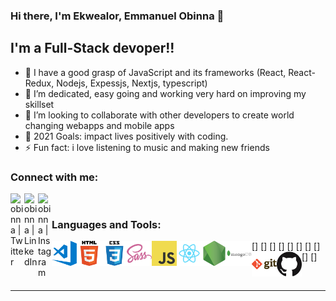 ### Hi there, I'm Ekwealor, Emmanuel Obinna 👋

## I'm a Full-Stack devoper!!

- 🔭 I have a good grasp of JavaScript and its frameworks (React, React-Redux, Nodejs, Expessjs, Nextjs, typescript)
- 🌱 I’m dedicated, easy going and working very hard on improving my skillset
- 👯 I’m looking to collaborate with other developers to create world changing webapps and mobile apps
- 🥅 2021 Goals: impact lives positively with coding.
- ⚡ Fun fact: i love listening to music and making new friends


### Connect with me:

[<img align="left" alt="obinna | Twitter" width="22px" src="https://cdn.jsdelivr.net/npm/simple-icons@v3/icons/twitter.svg" />][twitter]
[<img align="left" alt="obinna | LinkedIn" width="22px" src="https://cdn.jsdelivr.net/npm/simple-icons@v3/icons/linkedin.svg" />][linkedin]
[<img align="left" alt="obinna | Instagram" width="22px" src="https://cdn.jsdelivr.net/npm/simple-icons@v3/icons/instagram.svg" />][instagram]

<br />

### Languages and Tools:

[<img align="left" alt="Visual Studio Code" width="40px" src="https://raw.githubusercontent.com/github/explore/80688e429a7d4ef2fca1e82350fe8e3517d3494d/topics/visual-studio-code/visual-studio-code.png" />]
[<img align="left" alt="HTML5" width="40px" src="https://raw.githubusercontent.com/github/explore/80688e429a7d4ef2fca1e82350fe8e3517d3494d/topics/html/html.png" />]
[<img align="left" alt="CSS3" width="40px" src="https://raw.githubusercontent.com/github/explore/80688e429a7d4ef2fca1e82350fe8e3517d3494d/topics/css/css.png" />]
[<img align="left" alt="Sass" width="40px" src="https://raw.githubusercontent.com/github/explore/80688e429a7d4ef2fca1e82350fe8e3517d3494d/topics/sass/sass.png" />]
[<img align="left" alt="JavaScript" width="40px" src="https://raw.githubusercontent.com/github/explore/80688e429a7d4ef2fca1e82350fe8e3517d3494d/topics/javascript/javascript.png" />]
[<img align="left" alt="React" width="40px" src="https://raw.githubusercontent.com/github/explore/80688e429a7d4ef2fca1e82350fe8e3517d3494d/topics/react/react.png" />]
[<img align="left" alt="Node.js" width="40px" src="https://raw.githubusercontent.com/github/explore/80688e429a7d4ef2fca1e82350fe8e3517d3494d/topics/nodejs/nodejs.png" />]
[<img align="left" alt="MongoDB" width="40px" src="https://raw.githubusercontent.com/github/explore/80688e429a7d4ef2fca1e82350fe8e3517d3494d/topics/mongodb/mongodb.png" />]
[<img align="left" alt="Git" width="40px" src="https://raw.githubusercontent.com/github/explore/80688e429a7d4ef2fca1e82350fe8e3517d3494d/topics/git/git.png" />]
[<img align="left" alt="GitHub" width="40px" src="https://raw.githubusercontent.com/github/explore/78df643247d429f6cc873026c0622819ad797942/topics/github/github.png" />]



<br />

---

[twitter]: https://twitter.com/Ekwealor_obinna
[instagram]: https://www.instagram.com/oblings_official
[linkedin]: https://www.linkedin.com/in/emmanuel-obinna-40b297128
